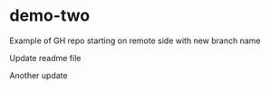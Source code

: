 # demo-two
Example of GH repo starting on remote side with new branch name

Update readme file

Another update
